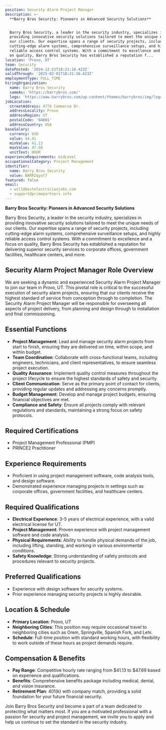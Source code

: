 ```yaml
---
position: Security Alarm Project Manager
description: >-
  **Barry Bros Security: Pioneers in Advanced Security Solutions**


  Barry Bros Security, a leader in the security industry, specializes in
  providing innovative security solutions tailored to meet the unique needs of
  our clients. Our expertise spans a range of security projects, including
  cutting-edge alarm systems, comprehensive surveillance setups, and highly
  reliable access control systems. With a commitment to excellence and a focus
  on quality, Barry Bros Security has established a reputation f...
location: 'Provo, UT'
team: Security
datePosted: '2024-12-21T18:21:16.423Z'
validThrough: '2025-02-01T18:21:16.423Z'
employmentType: FULL_TIME
hiringOrganization:
  name: Barry Bros Security
  sameAs: 'https://barrybros.com/'
  logo: 'https://www.barrybros.com/wp-content/themes/barrybros/img/logo.svg'
jobLocation:
  streetAddress: 4774 Commerce Dr.
  addressLocality: Provo
  addressRegion: UT
  postalCode: '84601'
  addressCountry: USA
baseSalary:
  currency: USD
  value: 44.41
  minValue: 41.13
  maxValue: 47.69
  unitText: HOUR
experienceRequirements: midLevel
occupationalCategory: Project Management
identifier:
  name: Barry Bros Security
  value: BARR2qyat7
featured: false
email:
  - will@bestelectricianjobs.com
  - support@primepartners.info
---
```




**Barry Bros Security: Pioneers in Advanced Security Solutions**

Barry Bros Security, a leader in the security industry, specializes in providing innovative security solutions tailored to meet the unique needs of our clients. Our expertise spans a range of security projects, including cutting-edge alarm systems, comprehensive surveillance setups, and highly reliable access control systems. With a commitment to excellence and a focus on quality, Barry Bros Security has established a reputation for delivering superior security services to corporate offices, government facilities, healthcare centers, and more.

## Security Alarm Project Manager Role Overview

We are seeking a dynamic and experienced Security Alarm Project Manager to join our team in Provo, UT. This pivotal role is critical to the successful execution of security alarm projects, ensuring that our clients receive the highest standard of service from conception through to completion. The Security Alarm Project Manager will be responsible for overseeing all aspects of project delivery, from planning and design through to installation and final commissioning.

## Essential Functions

- **Project Management**: Lead and manage security alarm projects from start to finish, ensuring they are delivered on time, within scope, and within budget.
- **Team Coordination**: Collaborate with cross-functional teams, including engineers, technicians, and client representatives, to ensure seamless project execution.
- **Quality Assurance**: Implement quality control measures throughout the project lifecycle to ensure the highest standards of safety and security.
- **Client Communication**: Serve as the primary point of contact for clients, providing regular updates and addressing any concerns promptly.
- **Budget Management**: Develop and manage project budgets, ensuring financial objectives are met.
- **Compliance and Safety**: Ensure all projects comply with relevant regulations and standards, maintaining a strong focus on safety protocols.

## Required Certifications
- Project Management Professional (PMP)
- PRINCE2 Practitioner

## Experience Requirements
- Proficient in using project management software, code analysis tools, and design software.
- Demonstrated experience managing projects in settings such as corporate offices, government facilities, and healthcare centers.

## Required Qualifications

- **Electrical Experience**: 3-5 years of electrical experience, with a valid electrical license for UT.
- **Project Management**: Proven experience with project management software and code analysis.
- **Physical Requirements**: Ability to handle physical demands of the job, including lifting, standing, and working in various environmental conditions.
- **Safety Knowledge**: Strong understanding of safety protocols and procedures relevant to security projects.

## Preferred Qualifications

- Experience with design software for security systems.
- Prior experience managing security projects is highly desirable.

## Location & Schedule

- **Primary Location**: Provo, UT
- **Neighboring Cities**: This position may require occasional travel to neighboring cities such as Orem, Springville, Spanish Fork, and Lehi.
- **Schedule**: Full-time position with standard working hours, with flexibility to work outside of these hours as project demands require.

## Compensation & Benefits

- **Pay Range**: Competitive hourly rate ranging from $41.13 to $47.69 based on experience and qualifications.
- **Benefits**: Comprehensive benefits package including medical, dental, and vision insurance.
- **Retirement Plan**: 401(k) with company match, providing a solid foundation for your future financial security.

Join Barry Bros Security and become a part of a team dedicated to protecting what matters most. If you are a motivated professional with a passion for security and project management, we invite you to apply and help us continue to set the standard in the security industry.
